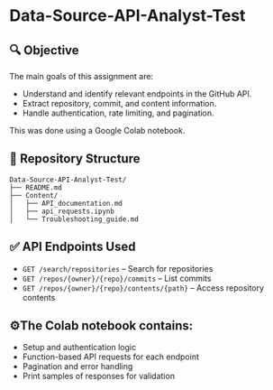 # Data-Source-API-Analyst-Test

## 🔍 Objective

The main goals of this assignment are:

- Understand and identify relevant endpoints in the GitHub API.
- Extract repository, commit, and content information.
- Handle authentication, rate limiting, and pagination.

This was done using a Google Colab notebook.

## 📁 Repository Structure
```
Data-Source-API-Analyst-Test/
├── README.md
├── Content/
│   ├── API_documentation.md
│   ├── api_requests.ipynb      
│   └── Troubleshooting_guide.md
```

## ✅ API Endpoints Used

- `GET /search/repositories` – Search for repositories
- `GET /repos/{owner}/{repo}/commits` – List commits
- `GET /repos/{owner}/{repo}/contents/{path}` – Access repository contents


## ⚙️The Colab notebook contains:

- Setup and authentication logic
- Function-based API requests for each endpoint
- Pagination and error handling
- Print samples of responses for validation
